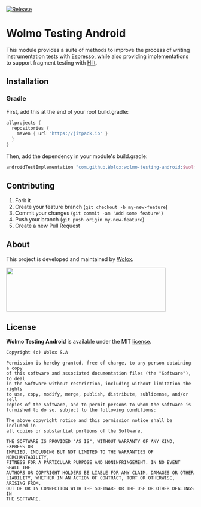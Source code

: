 [![Release](https://jitpack.io/v/Wolox/wolmo-testing-android.svg)](https://jitpack.io/v/Wolox/wolmo-testing-android.svg)

# <a name="topic-title"></a> Wolmo Testing Android

This module provides a suite of methods to improve the process of writing instrumentation tests with [Espresso](https://developer.android.com/training/testing/espresso), while also providing implementations to support fragment testing with [Hilt](https://dagger.dev/hilt/).

## <a name="topic-installation"></a> Installation

### Gradle

First, add this at the end of your root build.gradle:

```groovy
allprojects {
  repositories {
    maven { url 'https://jitpack.io' }
  }
}
```

Then, add the dependency in your module's build.gradle:

```groovy
androidTestImplementation "com.github.Wolox:wolmo-testing-android:$wolmo_testing_version"
```

## <a name="topic-contributing"></a> Contributing

1. Fork it
2. Create your feature branch (`git checkout -b my-new-feature`)
3. Commit your changes (`git commit -am 'Add some feature'`)
4. Push your branch (`git push origin my-new-feature`)
5. Create a new Pull Request

## <a name="topic-about"></a> About

This project is developed and maintained by [Wolox](http://www.wolox.com.ar).

<img height="118px" width="426px" src="https://user-images.githubusercontent.com/50247351/146973273-9cca946f-4811-44f4-9e00-53dd0e3ec120.png"/>

## <a name="topic-license"></a> License

**Wolmo Testing Android** is available under the MIT [license](https://raw.githubusercontent.com/Wolox/wolmo-testing-android/main/LICENSE.md).

    Copyright (c) Wolox S.A

    Permission is hereby granted, free of charge, to any person obtaining a copy
    of this software and associated documentation files (the "Software"), to deal
    in the Software without restriction, including without limitation the rights
    to use, copy, modify, merge, publish, distribute, sublicense, and/or sell
    copies of the Software, and to permit persons to whom the Software is
    furnished to do so, subject to the following conditions:

    The above copyright notice and this permission notice shall be included in
    all copies or substantial portions of the Software.

    THE SOFTWARE IS PROVIDED "AS IS", WITHOUT WARRANTY OF ANY KIND, EXPRESS OR
    IMPLIED, INCLUDING BUT NOT LIMITED TO THE WARRANTIES OF MERCHANTABILITY,
    FITNESS FOR A PARTICULAR PURPOSE AND NONINFRINGEMENT. IN NO EVENT SHALL THE
    AUTHORS OR COPYRIGHT HOLDERS BE LIABLE FOR ANY CLAIM, DAMAGES OR OTHER
    LIABILITY, WHETHER IN AN ACTION OF CONTRACT, TORT OR OTHERWISE, ARISING FROM,
    OUT OF OR IN CONNECTION WITH THE SOFTWARE OR THE USE OR OTHER DEALINGS IN
    THE SOFTWARE.
